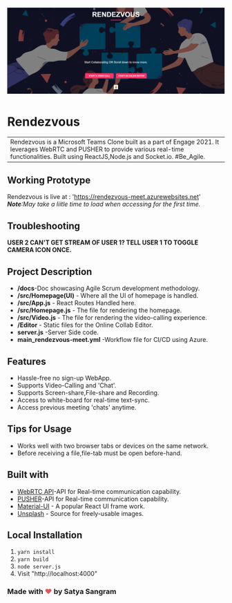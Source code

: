 
# ![RENDEZVOUS](Cover.png)
# Rendezvous
<table>
<tr>
<td>
  Rendezvous is a Microsoft Teams Clone built as a part of Engage 2021. It leverages WebRTC and PUSHER to provide various 
  real-time functionalities. Built using ReactJS,Node.js and Socket.io. #Be_Agile.
</td>
</tr>
</table>


## Working Prototype
Rendezvous is live at : 'https://rendezvous-meet.azurewebsites.net'
<br><i><b>Note</b>:May take a liitle time to load when accessing for the first time.</i>

## Troubleshooting
<b>USER 2 CAN'T GET STREAM OF USER 1?
  TELL USER 1 TO TOGGLE CAMERA ICON ONCE.</b>

## Project Description

<ul>
  <li><b>/docs</b>-Doc showcasing Agile Scrum development methodology.
  <li><b>/src/Homepage(UI)</b> - Where all the UI of homepage is handled.</li>
  <li><b>/src/App.js</b> - React Routes Handled here.</li>
  <li><b>/src/Homepage.js</b> - The file for rendering the homepage.</li>
  <li><b>/src/Video.js</b> - The file for rendering the video-calling experience.</li>
  <li><b>/Editor</b> - Static files for the Online Collab Editor.</li>
  <li><b>server.js</b> -Server Side code.
  <li><b>main_rendezvous-meet.yml</b> -Workflow file for CI/CD using Azure.</li>
</ul>

## Features
- Hassle-free no sign-up WebApp.
- Supports Video-Calling and 'Chat'.
- Supports Screen-share,File-share and Recording.
- Access to white-board for real-time text-sync.
- Access previous meeting 'chats' anytime.

## Tips for Usage

- Works well with two browser tabs or devices on the same network.
- Before receiving a file,file-tab must be open before-hand.




## Built with

- [WebRTC API](https://webrtc.org/)-API for Real-time communication capability.
- [PUSHER](https://pusher.com/)-API for Real-time communication capability.
- [Material-UI](https://material-ui.com/) - A popular React UI frame work.
- [Unsplash](https://unsplash.com/) - Source for freely-usable images.

## Local Installation

1. `yarn install`
2. `yarn build`
3. `node server.js`
4.  Visit "http://localhost:4000"

### Made with <span style="color: #e25555;">&#9829;</span> by Satya Sangram


 


